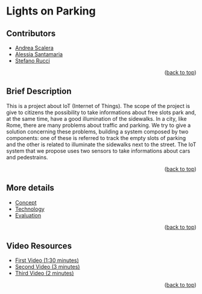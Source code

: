 # Lights on Parking

## Contributors
- [Andrea Scalera](https://www.linkedin.com/in/andrea-scalera-12ab28229/)
- [Alessia Santamaria](https://www.linkedin.com/in/alessia-santamaria-b29787151/)
- [Stefano Rucci](https://www.linkedin.com/in/stefano-rucci-74b5b6220/)

<p align="right">(<a href="#top">back to top</a>)</p>

## Brief Description
This is a project about IoT (Internet of Things). The scope of the project is give to citizens the possibility to take informations about free slots park and, at the same time, have a good illumination of the sidewalks.
In a city, like Rome, there are many problems about traffic and parking. We try to give a solution concerning these problems, building a system composed by two components: one of these is referred to track the empty slots of parking and the other is related to illuminate the sidewalks next to the street. The IoT system that we propose uses two sensors to take informations about cars and pedestrains. 

<p align="right">(<a href="#top">back to top</a>)</p>

## More details
- [Concept](./Concept.md)
- [Technology](./Technology.md)
- [Evaluation](./Evaluation.md)

<p align="right">(<a href="#top">back to top</a>)</p>

## Video Resources
- [First Video (1:30 minutes)]()
- [Second Video (3 minutes)]()
- [Third Video (2 minutes)]()

<p align="right">(<a href="#top">back to top</a>)</p>
